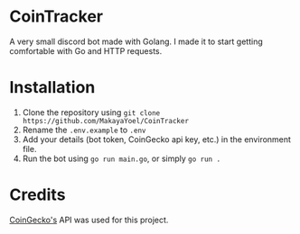 # CoinTracker

A very small discord bot made with Golang. I made it to start getting comfortable with Go and HTTP requests.

# Installation
1. Clone the repository using `git clone https://github.com/MakayaYoel/CoinTracker`
2. Rename the `.env.example` to `.env`
3. Add your details (bot token, CoinGecko api key, etc.) in the environment file.
4. Run the bot using `go run main.go`, or simply `go run .`

# Credits
[CoinGecko's](https://www.coingecko.com/) API was used for this project.